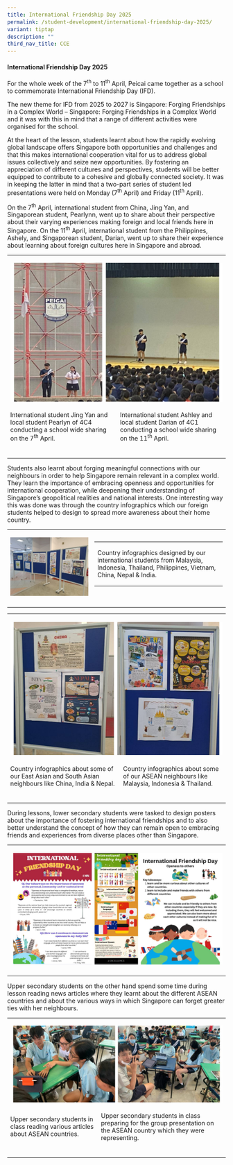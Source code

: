 ```yaml
---
title: International Friendship Day 2025
permalink: /student-development/international-friendship-day-2025/
variant: tiptap
description: ""
third_nav_title: CCE
---
```

<h4><strong>International Friendship Day 2025</strong></h4>
<p>For the whole week of the 7<sup>th</sup> to 11<sup>th</sup> April, Peicai
came together as a school to commemorate International Friendship Day (IFD).</p>
<p>The new theme for IFD from 2025 to 2027 is Singapore: Forging Friendships
in a Complex World – Singapore: Forging Friendships in a Complex World
and it was with this in mind that a range of different activities were
organised for the school.</p>
<p>At the heart of the lesson, students learnt about how the rapidly evolving
global landscape offers Singapore both opportunities and challenges and
that this makes international cooperation vital for us to address global
issues collectively and seize new opportunities. By fostering an appreciation
of different cultures and perspectives, students will be better equipped
to contribute to a cohesive and globally connected society. It was in keeping
the latter in mind that a two-part series of student led presentations
were held on Monday (7<sup>th</sup> April) and Friday (11<sup>th</sup> April).</p>
<p>On the 7<sup>th</sup> April, international student from China, Jing Yan,
and Singaporean student, Pearlynn, went up to share about their perspective
about their varying experiences making foreign and local friends here in
Singapore. On the 11<sup>th</sup> April, international student from the
Philippines, Ashely, and Singaporean student, Darian, went up to share
their experience about learning about foreign cultures here in Singapore
and abroad.</p>
<table style="minWidth: 50px">
<colgroup>
<col>
<col>
</colgroup>
<tbody>
<tr>
<th rowspan="1" colspan="2">
<p></p>
<div class="isomer-image-wrapper">
<img style="width: 100%" height="auto" width="100%" alt="" src="/images/Student Development/ifd_25_1_.jpg">
</div>
</th>
</tr>
<tr>
<td rowspan="1" colspan="1">
<p>International student Jing Yan and local student Pearlyn of 4C4 conducting
a school wide sharing on the 7<sup>th</sup> April.</p>
</td>
<td rowspan="1" colspan="1">
<p>International student Ashley and local student Darian of 4C1 conducting
a school wide sharing on the 11<sup>th</sup> April.</p>
</td>
</tr>
<tr>
<td rowspan="1" colspan="1">
<p></p>
</td>
<td rowspan="1" colspan="1">
<p></p>
</td>
</tr>
</tbody>
</table>
<p>Students also learnt about forging meaningful connections with our neighbours
in order to help Singapore remain relevant in a complex world. They learn
the importance of embracing openness and opportunities for international
cooperation, while deepening their understanding of Singapore’s geopolitical
realities and national interests. One interesting way this was done was
through the country infographics which our foreign students helped to design
to spread more awareness about their home country.</p>
<table style="minWidth: 50px">
<colgroup>
<col>
<col>
</colgroup>
<tbody>
<tr>
<th rowspan="1" colspan="1">
<p></p>
<div class="isomer-image-wrapper">
<img style="width: 100%" height="auto" width="100%" alt="" src="/images/Student Development/ifd_25_3.jpg">
</div>
</th>
<td rowspan="1" colspan="1">
<table style="minWidth: 25px">
<colgroup>
<col>
</colgroup>
<tbody>
<tr>
<td rowspan="1" colspan="1">
<p>Country infographics designed by our international students from Malaysia,
Indonesia, Thailand, Philippines, Vietnam, China, Nepal &amp; India.</p>
</td>
</tr>
</tbody>
</table>
</td>
</tr>
<tr>
<td rowspan="1" colspan="1">
<p></p>
</td>
<td rowspan="1" colspan="1">
<p></p>
</td>
</tr>
</tbody>
</table>
<table style="minWidth: 50px">
<colgroup>
<col>
<col>
</colgroup>
<tbody>
<tr>
<th rowspan="1" colspan="2">
<p></p>
<div class="isomer-image-wrapper">
<img style="width: 100%" height="auto" width="100%" alt="" src="/images/Student Development/ifd_25_2_.jpg">
</div>
</th>
</tr>
<tr>
<td rowspan="1" colspan="1">
<p>Country infographics about some of our East Asian and South Asian neighbours
like China, India &amp; Nepal.</p>
</td>
<td rowspan="1" colspan="1">
<p>Country infographics about some of our ASEAN neighbours like Malaysia,
Indonesia &amp; Thailand.</p>
</td>
</tr>
<tr>
<td rowspan="1" colspan="1">
<p></p>
</td>
<td rowspan="1" colspan="1">
<p></p>
</td>
</tr>
</tbody>
</table>
<p>During lessons, lower secondary students were tasked to design posters
about the importance of fostering international friendships and to also
better understand the concept of how they can remain open to embracing
friends and experiences from diverse places other than Singapore.</p>
<table style="minWidth: 75px">
<colgroup>
<col>
<col>
<col>
</colgroup>
<tbody>
<tr>
<th rowspan="1" colspan="3">
<p></p>
<div class="isomer-image-wrapper">
<img style="width: 100%" height="auto" width="100%" alt="" src="/images/Student Development/ifd_25_3_.jpg">
</div>
</th>
</tr>
<tr>
<td rowspan="1" colspan="1">
<p></p>
</td>
<td rowspan="1" colspan="1">
<p></p>
</td>
<td rowspan="1" colspan="1">
<p></p>
</td>
</tr>
</tbody>
</table>
<p>Upper secondary students on the other hand spend some time during lesson
reading news articles where they learnt about the different ASEAN countries
and about the various ways in which Singapore can forget greater ties with
her neighbours.</p>
<table style="minWidth: 50px">
<colgroup>
<col>
<col>
</colgroup>
<tbody>
<tr>
<th rowspan="1" colspan="2">
<p></p>
<div class="isomer-image-wrapper">
<img style="width: 100%" height="auto" width="100%" alt="" src="/images/Student Development/ifd_25_4_.jpg">
</div>
</th>
</tr>
<tr>
<td rowspan="1" colspan="1">
<p>Upper secondary students in class reading various articles about ASEAN
countries.</p>
</td>
<td rowspan="1" colspan="1">
<p>Upper secondary students in class preparing for the group presentation
on the ASEAN country which they were representing.</p>
</td>
</tr>
<tr>
<td rowspan="1" colspan="1">
<p></p>
</td>
<td rowspan="1" colspan="1">
<p></p>
</td>
</tr>
</tbody>
</table>
<p></p>